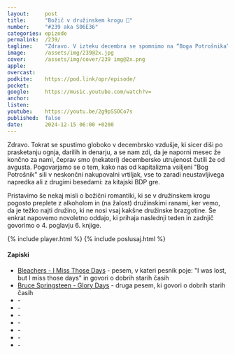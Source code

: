 ```yaml
---
layout: 	post
title:  	"Božič v družinskem krogu 🎄"
number: 	"#239 aka S06E36"
categories:	epizode
permalink:	/239/
tagline: 	"Zdravo. V izteku decembra se spomnimo na “Boga Potrošnika” in kitajski BDP, dotaknemo se družinskih ran, ki se ob praznikih pogosto prepletajo z alkoholom, ter napovemo prihajajočo novoletno oddajo."
image:		/assets/img/239@2x.jpg
cover:		/assets/img/cover/239 img@2x.png
apple:		
overcast:	
podkite:	https://pod.link/opr/episode/
pocket:		
google:		https://music.youtube.com/watch?v=
anchor:		
listen:		
youtube:	https://youtu.be/2g9pSSOCo7s
published:	false
date: 		2024-12-15 06:00 +0200
---
```


Zdravo. Tokrat se spustimo globoko v decembrsko vzdušje, ki sicer diši po prasketanju ognja, darilih in denarju, a se nam zdi, da je naporni mesec že končno za nami, čeprav smo (nekateri) decembersko utrujenost čutili že od avgusta. Pogovarjamo se o tem, kako nas od kapitalizma vsiljeni "Bog Potrošnik" sili v neskončni nakupovalni vrtiljak, vse to zaradi neustavljivega napredka ali z drugimi besedami: za kitajski BDP gre. 

Pristavimo še nekaj misli o božični romantiki, ki se v družinskem krogu pogosto preplete z alkoholom in (na žalost) družinskimi ranami, ker vemo, da je težko najti družino, ki ne nosi vsaj kakšne družinske brazgotine. Še enkrat napovemo novoletno oddajo, ki prihaja naslednji teden in zadnjič govorimo o 4. poglavju 6. knjige. 

{% include player.html %}
{% include poslusaj.html %}

<!--break-->

#### Zapiski

- [Bleachers - I Miss Those Days](https://www.youtube.com/watch?v=qQy12GH1Fl4) - pesem, v kateri pesnik poje: "I was lost, but I miss those days" in govori o dobrih starih časih 
- [Bruce Springsteen - Glory Days](https://www.youtube.com/watch?v=6vQpW9XRiyM) - druga pesem, ki govori o dobrih starih časih
- []() - 
- []() - 
- []() - 
- []() - 
- []() - 
- []() - 
- []() - 